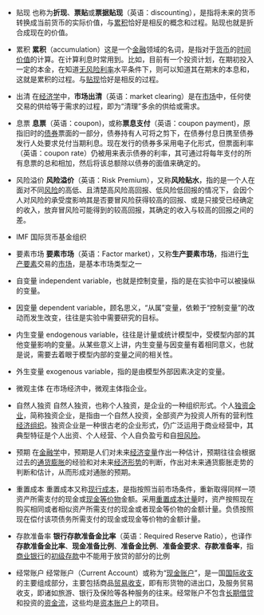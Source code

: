 - 贴现
也称为**折现**、**票贴**或**票据贴现**（英语：discounting），是指将未来的货币转换成当前货币的实际价值，与[累积](https://zh.wikipedia.org/wiki/%E7%B4%AF%E7%A7%AF "累积")恰好是相反的概念和过程。贴现也就是折合成现在的价值。

- 累积
**累积**（accumulation）这是一个[金融](https://zh.wikipedia.org/wiki/%E9%87%91%E8%9E%8D)领域的名词，是指对于[货币](https://zh.wikipedia.org/wiki/%E8%B4%A7%E5%B8%81 "货币")的[时间价值](https://zh.wikipedia.org/wiki/%E6%99%82%E9%96%93%E5%83%B9%E5%80%BC "时间价值")的计算。在计算利息时常用到。比如，目前有一个投资计划，在期初投入一定的本金，在知道[无风险利率](https://zh.wikipedia.org/wiki/%E6%97%A0%E9%A3%8E%E9%99%A9%E5%88%A9%E7%8E%87 "无风险利率")水平条件下，则可以知道其在期末的本息和，这就是累积的过程。与[贴现](https://zh.wikipedia.org/wiki/%E8%B4%B4%E7%8E%B0 "贴现")恰好是相反的过程。

- 出清
在[经济学](https://zh.wikipedia.org/wiki/%E7%BB%8F%E6%B5%8E%E5%AD%A6 "经济学")中，**市场出清**（英语：market clearing）是在[市场](https://zh.wikipedia.org/wiki/%E5%B8%82%E5%9C%BA "市场")中，任何使交易的供给等于需求的过程，即为“清理”多余的供给或需求。

- 息票 
**息票**（英语：coupon)，或称**票息支付**（英语：coupon payment)，原指旧时的[债券](https://zh.wikipedia.org/wiki/%E5%80%BA%E5%88%B8 "债券")票面的一部分，债券持有人可将之剪下，在债券付息日携至债券发行人处要求兑付当期利息。现在发行的债券多采用电子化形式，但票面利率（英语：coupon rate）仍被用来表示债券的利率，其可通过将每年支付的所有息票的总和相加，然后将该总额除以债券的面值来确定的。

- 风险溢价
**风险溢价**（英语：Risk Premium），又称**风险贴水**，指的是一个人在面对不同[风险](https://zh.wikipedia.org/wiki/%E9%A2%A8%E9%9A%AA "风险")的高低、且清楚高风险高回报、低风险低回报的情况下，会因个人对风险的承受度影响其是否要冒风险获得较高的回报、或是只接受已经确定的收入，放弃冒风险可能得到的较高回报，其确定的收入与较高的回报之间的差。

- IMF
国际货币基金组织

- 要素市场
**要素市场**（英语：Factor market），又称**生产要素市场**，指进行[生产要素](https://zh.wikipedia.org/wiki/%E7%94%9F%E4%BA%A7%E8%A6%81%E7%B4%A0 "生产要素")交易的[市场](https://zh.wikipedia.org/wiki/%E5%B8%82%E5%A0%B4 "市场")，是基本市场类型之一

- 自变量
independent variable，也就是控制变量，指的是在实验中可以被操纵的变量。

- 因变量
dependent variable，顾名思义，“从属”变量，依赖于“控制变量”的改动而发生改变，往往是实验中需要研究的目标。

- 内生变量 
endogenous variable，往往是计量或统计模型中，受模型内部的其他变量影响的变量。从某些意义上讲，内生变量与因变量有着相同意义，也就是说，需要去着眼于模型内部的变量之间的相关性。

- 外生变量
exogenous variable，指的是由模型外部因素决定的变量。

- 微观主体
在市场经济中，微观主体指企业。

- 自然人独资
自然人独资，也称个人独资，是企业的一种组织形式。个人[独资企业](https://baike.baidu.com/item/%E7%8B%AC%E8%B5%84%E4%BC%81%E4%B8%9A/7944993?fromModule=lemma_inlink)，简称独资企业，是指由一个自然人投资，全部资产为投资人所有的营利性[经济组织](https://baike.baidu.com/item/%E7%BB%8F%E6%B5%8E%E7%BB%84%E7%BB%87/10329036?fromModule=lemma_inlink)。独资企业是一种很古老的企业形式，仍广泛运用于商业经营中，其典型特征是个人出资、个人经营、个人自负盈亏和自[担风险](https://baike.baidu.com/item/%E6%8B%85%E9%A3%8E%E9%99%A9/5022526?fromModule=lemma_inlink)。

- 预期
在[金融学](https://baike.baidu.com/item/%E9%87%91%E8%9E%8D%E5%AD%A6/51188?fromModule=lemma_inlink)中，预期是人们对未来[经济变量](https://baike.baidu.com/item/%E7%BB%8F%E6%B5%8E%E5%8F%98%E9%87%8F/1217508?fromModule=lemma_inlink)作出一种估计，预期往往会根据过去的[通货膨胀](https://baike.baidu.com/item/%E9%80%9A%E8%B4%A7%E8%86%A8%E8%83%80?fromModule=lemma_inlink)的经验和对未来[经济形势](https://baike.baidu.com/item/%E7%BB%8F%E6%B5%8E%E5%BD%A2%E5%8A%BF/12762571?fromModule=lemma_inlink)的判断，作出对未来通货膨胀走势的判断和估计，从而形成对通胀的预期。

- 重置成本
重置成本又称[现行成本](https://baike.baidu.com/item/%E7%8E%B0%E8%A1%8C%E6%88%90%E6%9C%AC/9477520?fromModule=lemma_inlink)，是指按照当前市场条件，重新取得同样一项资产所需支付的现金或[现金等价物](https://baike.baidu.com/item/%E7%8E%B0%E9%87%91%E7%AD%89%E4%BB%B7%E7%89%A9/7957396?fromModule=lemma_inlink)金额。采用[重置成本计量](https://baike.baidu.com/item/%E9%87%8D%E7%BD%AE%E6%88%90%E6%9C%AC%E8%AE%A1%E9%87%8F/12743524?fromModule=lemma_inlink)时，资产按照现在购买相同或者相似资产所需支付的现金或者现金等价物的金额计量。负债按照现在偿付该项债务所需支付的现金或现金等价物的金额计量。


- 存款准备率
**银行存款准备金比率**（英语：Required Reserve Ratio），也译作**存款准备金比率**、**现金准备比例**、**准备金比例**、**准备金要求**、**存款准备率**，指[商业银行](https://zh.wikipedia.org/wiki/%E5%95%86%E4%B8%9A%E9%93%B6%E8%A1%8C "商业银行")的[初级存款](https://zh.wikipedia.org/w/index.php?title=%E5%88%9D%E7%BA%A7%E5%AD%98%E6%AC%BE&action=edit&redlink=1 "初级存款（页面不存在）")中不能用于放贷的部分的比例

- 经常账户
经常账户（Current Account）或称为“[现金账户](https://baike.baidu.com/item/%E7%8E%B0%E9%87%91%E8%B4%A6%E6%88%B7/18219963?fromModule=lemma_inlink)”，是一国[国际收支](https://baike.baidu.com/item/%E5%9B%BD%E9%99%85%E6%94%B6%E6%94%AF/257255?fromModule=lemma_inlink)的主要组成部分，主要包括商品[贸易收支](https://baike.baidu.com/item/%E8%B4%B8%E6%98%93%E6%94%B6%E6%94%AF/6310911?fromModule=lemma_inlink)，即有形货物的进出口，及服务贸易收支，即诸如旅游、银行及保险等各种服务的往来。经常账户不包含[长期借贷](https://baike.baidu.com/item/%E9%95%BF%E6%9C%9F%E5%80%9F%E8%B4%B7/15652058?fromModule=lemma_inlink)和投资的[资金流](https://baike.baidu.com/item/%E8%B5%84%E9%87%91%E6%B5%81/4762047?fromModule=lemma_inlink)，这些均是[资本账户](https://baike.baidu.com/item/%E8%B5%84%E6%9C%AC%E8%B4%A6%E6%88%B7/7952522?fromModule=lemma_inlink)上的项目。